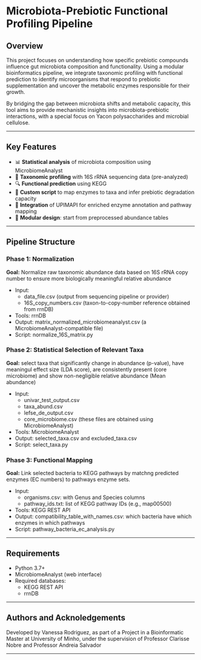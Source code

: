 # Microbiota-Prebiotic Functional Profiling Pipeline

## Overview

This project focuses on understanding how specific prebiotic compounds influence gut microbiota composition and functionality. Using a modular bioinformatics pipeline, we integrate taxonomic profiling with functional prediction to identify microorganisms that respond to prebiotic supplementation and uncover the metabolic enzymes responsible for their growth.

By bridging the gap between microbiota shifts and metabolic capacity, this tool aims to provide mechanistic insights into microbiota-prebiotic interactions, with a special focus on Yacon polysaccharides and microbial cellulose.

---

## Key Features

- 📊 **Statistical analysis** of microbiota composition using MicrobiomeAnalyst  
- 🧬 **Taxonomic profiling** with 16S rRNA sequencing data (pre-analyzed)
- 🔍 **Functional prediction** using KEGG 
- 🧪 **Custom script** to map enzymes to taxa and infer prebiotic degradation capacity  
- 🧠 **Integration** of UPIMAPI for enriched enzyme annotation and pathway mapping  
- 🧱 **Modular design**: start from preprocessed abundance tables

---

## Pipeline Structure

### Phase 1: Normalization
**Goal:** Normalize raw taxonomic abundance data based on 16S rRNA copy number to ensure more biologically meaningful relative abundance
- Input:
  - data_file.csv (output from sequencing pipeline or provider)
  - 16S_copy_numbers.csv (taxon-to-copy-number reference obtained from rrnDB)
- Tools: rrnDB
- Output: matrix_normalized_microbiomeanalyst.csv (a MicrobiomeAnalyst-compatible file)
- Script: normalize_16S_matrix.py

### Phase 2: Statistical Selection of Relevant Taxa
**Goal:** select taxa that significantly change in abundance (p-value), have meaningul effect size (LDA score), are consistently present (core microbiome) and show non-negligible relative abundance (Mean abundance)
- Input:
  - univar_test_output.csv
  - taxa_abund.csv
  - lefse_de_output.csv
  - core_microbiome.csv
  (these files are obtained using MicrobiomeAnalyst)
- Tools: MicrobiomeAnalyst
- Output: selected_taxa.csv and excluded_taxa.csv
- Script: select_taxa.py

### Phase 3: Functional Mapping
**Goal:** Link selected bacteria to KEGG pathways by matchng predicted enzymes (EC numbers) to pathways enzyme sets.
- Input:
  - organisms.csv: with Genus and Species columns
  - pathway_ids.txt: list of KEGG pathway IDs (e.g., map00500)
- Tools: KEGG REST API
- Output: compatibility_table_with_names.csv: which bacteria have which enzymes in which pathways
- Script: pathway_bacteria_ec_analysis.py
---

## Requirements
- Python 3.7+
- MicrobiomeAnalyst (web interface)
- Required databases:
  - KEGG REST API
  - rrnDB

---
## Authors and Acknoledgements 
Developed by Vanessa Rodriguez, as part of a Project in a Bioinformatic Master at University of Minho, under the supervision of Professor Clarisse Nobre and Professor Andreia Salvador 

---


